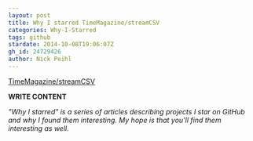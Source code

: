 ```yaml
---
layout: post
title: Why I starred TimeMagazine/streamCSV
categories: Why-I-Starred
tags: github
stardate: 2014-10-08T19:06:07Z
gh_id: 24729426
author: Nick Peihl
---
```


[TimeMagazine/streamCSV](star.repo.html_url)

**WRITE CONTENT**

*"Why I starred" is a series of articles describing projects I star on GitHub and why I found them interesting. My hope is that you'll find them interesting as well.*

